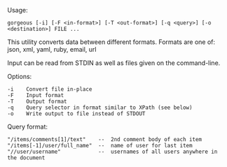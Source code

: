 Usage:

    gorgeous [-i] [-F <in-format>] [-T <out-format>] [-q <query>] [-o <destination>] FILE ...

This utility converts data between different formats.
Formats are one of:  json, xml, yaml, ruby, email, url

Input can be read from STDIN as well as files given on the command-line.

Options:

    -i    Convert file in-place
    -F    Input format
    -T    Output format
    -q    Query selector in format similar to XPath (see below)
    -o    Write output to file instead of STDOUT

Query format:

    "/items/comments[1]/text"    --  2nd comment body of each item
    "/items[-1]/user/full_name"  --  name of user for last item
    "//user/username"            --  usernames of all users anywhere in the document
